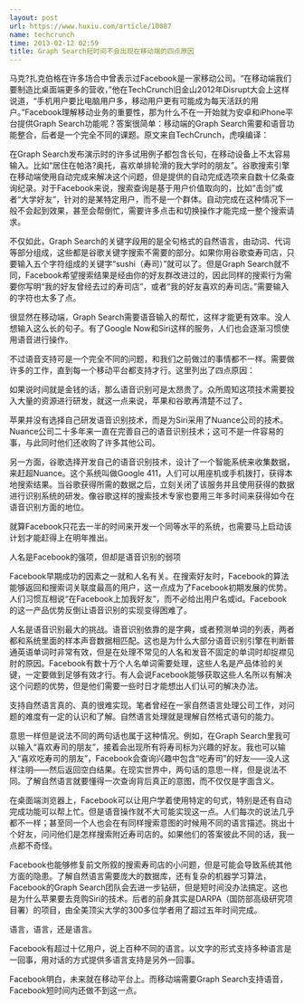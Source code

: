 ```yaml
---
layout: post
url: https://www.huxiu.com/article/10087
name: techcrunch
time: 2013-02-12 02:59
title: Graph Search短时间不会出现在移动端的四点原因
---
```

马克?扎克伯格在许多场合中曾表示过Facebook是一家移动公司。“在移动端我们要制造比桌面端更多的营收，”他在TechCrunch旧金山2012年Disrupt大会上这样说道，“手机用户要比电脑用户多，移动用户更有可能成为每天活跃的用户。”Facebook理解移动业务的重要性，那为什么不在一开始就为安卓和iPhone平台提供Graph Search功能呢？答案很简单：移动端的Graph Search需要和语音功能整合，后者是一个完全不同的课题。原文来自TechCrunch，虎嗅编译：

在Graph Search发布演示时的许多试用例子都包含长句，在移动设备上不太容易输入。比如“居住在帕洛?奥托，喜欢单排轮滑的我大学时的朋友”。谷歌搜索引擎在移动端使用自动完成来解决这个问题，但是提供的自动完成选项来自数十亿条查询纪录。对于Facebook来说，搜索查询是基于用户价值取向的，比如“击剑”或者“大学好友”，针对的是某特定用户，而不是一个群体。自动完成在这种情况下一般不会起到效果，甚至会帮倒忙，需要许多点击和切换操作才能完成一整个搜索请求。

不仅如此，Graph Search的关键字段用的是全句格式的自然语言，由动词、代词等部分组成，这些都是谷歌关键字搜索不需要的部分。如果你用谷歌查寿司店，只要输入五个字符组成的关键字“sushi（寿司）”就可以了。但是Graph Search就不同，Facebook希望搜索结果是经由你的好友群改进过的，因此同样的搜索行为需要你写明“我的好友曾经去过的寿司店”，或者“我的好友喜欢的寿司店。”需要输入的字符也太多了点。

很显然在移动端，Graph Search需要语音输入的帮忙，这样才能更有效率。没人想输入这么长的句子。有了Google Now和Siri这样的服务，人们也会逐渐习惯使用语音进行操作。

不过语音支持可是一个完全不同的问题，和我们之前做过的事情都不一样。需要做许多的工作，直到每一个移动平台都支持才行。这里列出了四点原因：

如果说时间就是金钱的话，那么语音识别可是太昂贵了。众所周知这项技术需要投入大量的资源进行研发，就这一点来说，苹果和谷歌再清楚不过了。

苹果并没有选择自己研发语音识别技术，而是为Siri采用了Nuance公司的技术。Nuance公司二十多年来一直在完善自己的语音识别技术；这可不是一件容易的事，与此同时他们还收购了许多其他公司。

另一方面，谷歌选择开发自己的语音识别技术，设计了一个智能系统来收集数据，来赶超Nuance。这个系统叫做Google 411，人们可以用座机或手机拨打，获得本地搜索结果。当谷歌获得所需的数据之后，立刻关闭了该服务并且使用获得的数据进行识别系统的研发。像谷歌这样的搜索技术专家也要用三年多时间来获得如今在语音识别方面的地位。

就算Facebook只花去一半的时间来开发一个同等水平的系统，也需要马上启动该计划才能赶得上在明年推出。

人名是Facebook的强项，但却是语音识别的弱项

Facebook早期成功的因素之一就和人名有关。在搜索好友时，Facebook的算法能够返回和搜索词关联度最高的用户，这一点成为了Facebook初期发展的优势。人们习惯互相说“在Facebook上加我好友”，而不必给出用户名或id。Facebook的这一产品优势反倒让语音识别的实现变得困难了。

人名是语音识别最大的挑战。语音识别依靠的是字典，或者预测单词的列表，两者都和系统里面的样本声音数据相匹配。这也是为什么大部分语音识别引擎在判断普通英语单词时非常有效，但是在处理不常见的人名和发音不固定的单词时却捉襟见肘的原因。Facebook有数十万个人名单词需要处理，这些人名是产品体验的关键，一定要做到足够有效才行。有人会说Facebook能够获取这些人名所以有解决这个问题的优势，但是他们需要一些时日才能想出人们认可的解决办法。

支持自然语言真的、真的很难实现。笔者曾经在一家自然语言处理公司工作，对问题的难度有一定的认识和了解。自然语言处理就是理解自然格式语句的能力。

意思一样但是说法不同的两句话也属于这种情况。例如，在Graph Search里我可以输入“喜欢寿司的朋友”，接着会出现所有将寿司标为兴趣的好友。我也可以输入“喜欢吃寿司的朋友”，Facebook会查询兴趣中包含“吃寿司”的好友——没人这样注明——然后返回空白结果。在现实世界中，两句话的意思一样，但是说法不同。了解自然语言就要懂得一次查询背后真正的意图，而不仅仅是字面含义。

在桌面端浏览器上，Facebook可以让用户学着使用特定的句式，特别是还有自动完成功能可以帮上忙。但是语音操作就不大可能实现这一点。人们每次的说法几乎都不一样；甚至同一个人也会在有同样搜索意图的时候用不同的语言描述。挑出十个好友，问问他们是怎样搜索附近寿司店的。如果他们的答案彼此不同的话，我一点都不奇怪。

Facebook也能够修复前文所叙的搜索寿司店的小问题，但是可能会导致系统其他方面的隐患。了解自然语言需要庞大的数据库，还有复杂的机器学习算法，Facebook的Graph Search团队会去进一步钻研，但是短时间没办法搞定。这也是为什么苹果要去竞购Siri的技术。后者的前身其实是DARPA（国防部高级研究项目署）的项目，由全美顶尖大学的300多位学者用了超过五年时间完成。

语言，语言，还是语言。

Facebook有超过十亿用户，说上百种不同的语言。以文字的形式支持多种语言是一回事，用对话的方式提供多语言支持是另外一回事。

Facebook明白，未来就在移动平台上。而移动端需要Graph Search支持语音，Facebook短时间内还做不到这一点。

